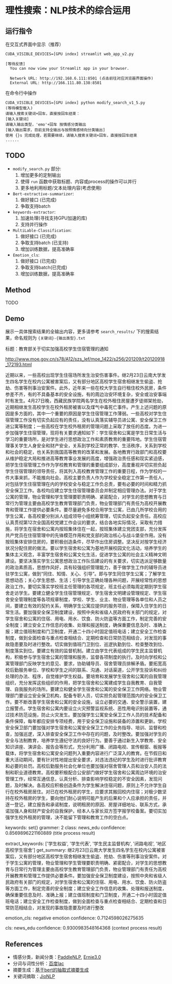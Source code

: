 # 理性搜索：NLP技术的综合运用

## 运行指令

在交互式界面中显示（推荐）

```Shell
CUDA_VISIBLE_DEVICES=[GPU index] streamlit web_app_v2.py

[等待反馈]
  You can now view your Streamlit app in your browser.

  Network URL: http://192.168.6.111:8501 (点击前往对应浏览器界面操作)
  External URL: http://166.111.80.138:8501
```

在命令行中操作

```Shell
CUDA_VISIBLE_DEVICES=[GPU index] python modify_search_v1_5.py
(等待模型载入)
请输入搜索关键词+回车，直接按回车结束：
[输入关键词]
请输入输出类型，'emo'+回车 按情感分类输出
[输入输出需求，目前支持全输出与按照情感倾向分类输出]
使用 {}s 完成处理，若需要继续，请输入搜索关键词+回车，直接按回车结束
......
```

## TODO

- `modify_search.py` 部分:
  1. 增加更多的定制输出
  2. 使得 `run` 函数中获取标题、内容或process的操作可以并行
  3. 更多地利用标题/文本处理内容(考虑使用)
- `Bert-extractive-summarizer`:
  1. 做好接口 (已完成)
  2. 争取支持batch
- `keywords-extractor`:
  1. 加速处理(寻找支持GPU加速的库)
  2. 支持并行操作
- `MultiLable-Classification`:
  1. 做好接口 (已完成)
  2. 争取支持batch (已支持)
  3. 增加训练数据，提高准确率
- `Emotion_cls`:
  1. 做好接口 (已完成)
  2. 争取支持batch(已完成)
  3. 增加训练数据，提高准确率

## Method

TODO

## Demo

展示一具体搜索结果的全输出内容，更多请参考 `search_results/` 下的搜索结果，命名规则为 `{关键词}-{输出类型}.txt`

标题：教育部关于切实加强高校学生住宿管理的通知

http://www.moe.gov.cn/s78/A12/szs_lef/moe_1422/s256/201209/t20120918_172193.html

近期以来，一些高校出现学生住宿场所发生治安伤害事件。继2月23日云南大学发生四名学生在校内公寓被害案后，又有部分地区高校学生宿舍相继发生偷盗、抢劫、伤害等刑事治安案件。此外，近年来一些在校大学生自行租住校外民房，条件参差不齐，有的不具备基本的安全设施，有的周边治安环境复杂，安全或治安事端时有发生。4月27日晚，西藏民族学院两名学生在校外租住房屋遭歹徒绑架抢劫，近期相继发生高校学生在校外租房被害以及煤气中毒死亡事件。产生上述问题的原因是多方面的，其中一个重要的原因是学生住宿管理工作薄弱。一些高校对学生住宿管理工作没有切实负起应有的责任，没有认真落实辅导员进公寓、安全保卫工作进公寓等制度；一些高校在学生校外租房的管理问题上采取了放任的态度。为进一步加强学生住宿管理，现将有关要求通知如下：学生宿舍和公寓是学生日常生活与学习的重要场所，是对学生进行思想政治工作和素质教育的重要阵地。学生住宿管理事关学生人身安全和财产安全，关系到学校正常的教学、生活秩序，关系到学校和社会的稳定，也关系到我国高等教育的改革和发展。各地教育行政部门和高校要从维护稳定大局和推进高等教育事业发展的高度，增强政治责任感和现实紧迫感，把学生住宿管理工作作为学校教育和管理的重要组成部分，高度重视并切实担负起学生住宿管理的领导责任，将其列入高校教育管理工作的重要日程，作为学校的一件大事来抓，不能推向社会。高校主要负责人作为学校安全稳定工作第一责任人，对包括学生住宿管理在内的学校安全与稳定工作负总责，要有必要的时间和精力抓安全保卫工作。各校均应建立学生住宿管理委员会并制定相应管理办法。对于学生公寓的管理，物业管理和学生管理要职责明确、紧密配合，对学生的思想教育与日常行为管理主要由高校学生教育管理部门负责，物业管理部门有责任为高校开展教育和管理工作提供必要条件。要尽量避免多校合用学生公寓，已由几所学校合用的学生公寓，各高校要分别派人组成领导小组统筹管理，切实负起安全责任。高校应认真贯彻第12次全国高校党建工作会议的要求，结合各地实际情况，采取有力措施，将学生在宿舍和公寓内按班集体住在一起，按班集体建立党团支部，充分发挥共产党员在住宿管理中的先锋模范作用和党支部的政治核心与战斗堡垒作用。没有按班集体安排住房的，要积极创造条件，尽早作出住房调整。坚决反对按学生经济状况分配住房的做法。要以学生宿舍和公寓为基地开展校园文化活动，培养学生的集体主义观念，丰富学生宿舍和公寓文化生活，促进学生公寓的社会主义精神文明建设。要坚决落实学生公寓思想政治工作队伍建设的有关要求，切实选派足够数量的政治素质高，思想作风好，具有较强组织管理能力，善于做学生工作的辅导员进驻学生公寓，做到“同住、知情、关心、引导”。即与学生同住学生公寓；了解学生思想动态；关心学生思想、生活；引导学生正确处理各种问题，开展经常性的思想政治工作。要切实落实学校班主任管理的各项规定，班主任必须每周定期到学生宿舍走访学生。要建立健全学生住宿管理规定、学生宿舍文明建设管理规定、学生宿舍安全管理制度等各项规章制度，学校、学生、业主、物业管理等各单位和人员之间，要建立有效的契约关系，明确学生公寓应提供的服务项目，保障入住学生的日常生活。要加强安全保卫制度建设，按照中央和省级人民政府有关部门的规定，对学生宿舍和公寓的住宿、用电、用水、饮食、防火防盗等方面工作，制定完善的安全制度；建立安全工作信息的收集、处理和报送制度，确保重要信息及时、准确上报；建立值班制度和门卫制度，开通二十四小时固定值班电话；建立安全工作检查制度，做到全面检查与重点检查相结合、定期检查和日常防范相结合，对发现的事故隐患要及时进行整改。切实做到值班门卫到位、巡逻执勤到位、检查整改到位、制度落实到位。要建立有效的监督机制。建立由学生代表组成的学生民主监督机构，积极参与学生宿舍公寓的管理和服务，监督各项制度的执行。及时向学校和公寓管理部门反映学生的意见、要求，协助辅导员、宿舍管理员排解矛盾。要拓宽高校后勤服务单位、学校和学生之间的联系、沟通、对话渠道，公开学生投诉和纠纷处理的办法、程序，自觉维护学生权益。要培育和发展学生宿舍和公寓的自我管理组织，充分发挥这些组织的作用，把学生宿舍和公寓建成学生自我教育、自我管理、自我服务的场所。要建立和健全学生宿舍和公寓的安全保卫工作网络。物业管理部门要设立安全保卫机构，配备专职人员，切实担负起管理范围内的安全保卫工作。要不断改善学生宿舍和公寓的安全设施，设立必要的交通、安全警示装置，建立报警点。学生宿舍和公寓内要设立火灾预警监视系统、恶性用电识别装置等，通过技术防范设施，防止火灾发生。要加强学生公寓安全保卫工作人员的技术配备和条件保障，每年都应安排专项经费，用于安全保卫设施和装备的添置和更新。学校安全保卫部门要加强对学生宿舍和公寓安全保卫工作的业务指导、培训、监督和检查，加强巡逻，深入排查安全保卫工作中存在的问题，及时整改。要加强对学生的安全与法制教育，培养学生遵纪守法的良好行为。要善于通过新生入学教育、安全知识讲座、演讲会、报告会等形式，充分利用广播、闭路电视、宣传橱窗、板报等载体，将学生宿舍和公寓安全问题列入重要内容进行广泛深入的教育。在节假日和重大活动期间，要有针对性地提出安全要求，对违法违纪的学生及时进行批评教育和必要的处罚。高校后勤服务社会化单位也要加强对宿舍管理人员和治安人员的法制和职业道德教育。高校要积极配合公安部门做好学生宿舍和公寓周边环境的治安管理工作，经常互通信息，认真分析、排查影响学校稳定的不安全因素，发现问题，及时解决。各高校应积极创造条件为学生解决住宿问题，原则上不允许学生自行在校外租房居住。对已在校外租房的学生，应要求其搬回校内住宿；对极少数坚持在校外租房的学生，要向他们耐心说明可能产生的后果和个人应承担的责任，并逐一登记，建立报告和承诺制度，说明租房的原因、房屋详细地址、联系方式，承诺加强人身和财产安全的自我保护，经本人与家长双方签字报学校备案。要切实加强学生校外租房的管理，决不能留下管理和教育工作的空白点。

keywords: set()                                 grammer: 2                          class: news_edu confidence: 0.8569896221160889      (title process result)

extract_keywords: ['学生权益', '学生代表', '学生民主监督机构', '闭路电视', '地区高校学生宿舍']
get_summary: 继2月23日云南大学发生四名学生在校内公寓被害案后，又有部分地区高校学生宿舍相继发生偷盗、抢劫、伤害等刑事治安案件。对于学生公寓的管理，物业管理和学生管理要职责明确、紧密配合，对学生的思想教育与日常行为管理主要由高校学生教育管理部门负责，物业管理部门有责任为高校开展教育和管理工作提供必要条件。要加强安全保卫制度建设，按照中央和省级人民政府有关部门的规定，对学生宿舍和公寓的住宿、用电、用水、饮食、防火防盗等方面工作，制定完善的安全制度；建立安全工作信息的收集、处理和报送制度，确保重要信息及时、准确上报；建立值班制度和门卫制度，开通二十四小时固定值班电话；建立安全工作检查制度，做到全面检查与重点检查相结合、定期检查和日常防范相结合，对发现的事故隐患要及时进行整改

emotion_cls: negative   emotion confidence: 0.7124598026275635

cls: news_edu    confidence: 0.9300983548164368                                           (context process result)

## References

- 情感分类，新闻分类：[PaddleNLP](https://github.com/PaddlePaddle/PaddleNLP), [Ernie3.0](https://github.com/PaddlePaddle/PaddleNLP/tree/develop/model_zoo/ernie-3.0)
- 分词与词性分析：[百度lac](https://github.com/baidu/lac)
- 摘要生成：[基于bert的抽取式摘要生成](https://github.com/jasoncao11/nlp-notebook/tree/master/4-6.Bert-extractive-summarizer)
- 关键词摘取：[JioNLP](https://github.com/dongrixinyu/JioNLP)